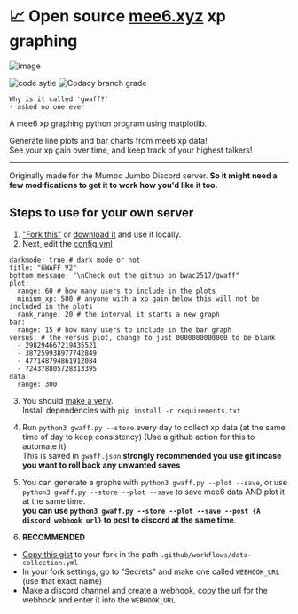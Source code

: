 # 📈 Open source [mee6.xyz](https://mee6.xyz/) xp graphing 
![image](https://i.imgur.com/mFQKdG0.png "Demo image")

![code sytle](https://img.shields.io/badge/code%20style-black-black?style=flat-square) ![Codacy branch grade](https://img.shields.io/codacy/grade/ca5609bf92774f9ea1d6b55cbea6dfed/master?style=flat-square)

`Why is it called 'gwaff?'`  
`- asked no one ever`

A mee6 xp graphing python program using matplotlib.

Generate line plots and bar charts from mee6 xp data!  
See your xp gain over time, and keep track of your highest talkers!

---

Originally made for the Mumbo Jumbo Discord server.
**So it might need a few modifications to get it to work how you'd like it too.**


## Steps to use for your own server
1. ["Fork this"](https://github.com/bwac2517/gwaff/fork) or [download it](https://github.com/bwac2517/gwaff/archive/master.zip) and use it locally.
2. Next, edit the [config.yml](https://github.com/bwac2517/gwaff/blob/master/config.yml)
```server_id: 377946908783673344 # your server id
darkmode: true # dark mode or not
title: "GWAFF V2"
bottom_message: "\nCheck out the github on bwac2517/gwaff"
plot:
  range: 60 # how many users to include in the plots
  minium_xp: 500 # anyone with a xp gain below this will not be included in the plots
  rank_range: 20 # the interval it starts a new graph
bar:
  range: 15 # how many users to include in the bar graph
versus: # the versus plot, change to just 0000000000000 to be blank
  - 298294667219435521
  - 387259938977742849
  - 477148794861912084
  - 724378805728313395
data:
  range: 300
```
3. You should [make a venv](https://docs.python.org/3/library/venv.html).  
Install dependencies with `pip install -r requirements.txt`
4. Run `python3 gwaff.py --store` every day to collect xp data (at the same time of day to keep consistency) (Use a github action for this to automate it)  
This is saved in `gwaff.json` **strongly recommended you use git incase you want to roll back any unwanted saves**

5. You can generate a graphs with `python3 gwaff.py --plot --save`, or use `python3 gwaff.py --store --plot --save` to save mee6 data AND plot it at the same time.  
**you can use `python3 gwaff.py --store --plot --save --post {A discord webhook url}` to post to discord at the same time**. 

6. **RECOMMENDED**
- [Copy this gist](https://gist.github.com/bwac2517/f979c98e9b8a24ec44a646346f988622) to your fork in the path `.github/workflows/data-collection.yml`
- In your fork settings, go to "Secrets" and make one called `WEBHOOK_URL` (use that exact name)
- Make a discord channel and create a webhook, copy the url for the webhook and enter it into the `WEBHOOK_URL`
